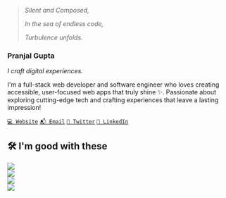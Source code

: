 > _Silent and Composed,_
>
> _In the sea of endless code,_
>
> _Turbulence unfolds._

### Pranjal Gupta

*I craft digital experiences.*

I'm a full-stack web developer and software engineer who loves creating
accessible, user-focused web apps that truly shine ✨. Passionate about
exploring cutting-edge tech and crafting experiences that leave a lasting
impression!

[`💻 Website`](https://pranjalg1122.vercel.app)
[`📬 Email`](mailto:pranjalg1122@gmail.com)
[`🐥 Twitter`](https://x.com/pranjalg1122)
[`👔 LinkedIn`](https://www.linkedin.com/in/pranjalg1122)

## 🛠️ I'm good with these

<div align="left">
  <a href="https://skillicons.dev">
    <img src="https://skillicons.dev/icons?i=python,typescript,javascript,html,css,c,cpp,go"/>
    <br/>
    <img src="https://skillicons.dev/icons?i=nextjs,react,svelte,astro,vite,tailwind,bun,nodejs"/>
    <br/>
     <img src="https://skillicons.dev/icons?i=postgresql,mongodb,mysql,sqlite,prisma,supabase"/>
    <br/>  
    <img src="https://skillicons.dev/icons?i=figma,vscode,github,git,notion,docker,windows"/>
  </a>
</div>
